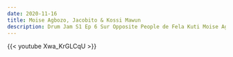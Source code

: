 ```yaml
---
date: 2020-11-16
title: Moise Agbozo, Jacobito & Kossi Mawun
description: Drum Jam S1 Ep 6 Sur Opposite People de Fela Kuti Moise Agbozo(Togo All Stars)-Jacobito-Kossi Mawun
---
```


{{< youtube Xwa_KrGLCqU >}}

